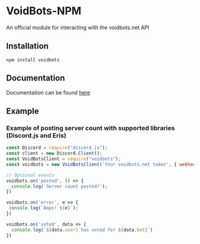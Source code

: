 # VoidBots-NPM
An official module for interacting with the voidbots.net API

## Installation
`npm install voidbots`

## Documentation
Documentation can be found [here](https://docs.voidbots.net/)

## Example

### Example of posting server count with supported libraries (Discord.js and Eris)
```js
const Discord = require("discord.js");
const client = new Discord.Client();
const VoidBotsClient = require("voidbots");
const voidbots = new VoidBotsClient('Your voidbots.net token', { webhookEnabled: true }, client);

// Optional events
voidbots.on('posted', () => {
  console.log('Server count posted!');
})

voidbots.on('error', e => {
 console.log(`Oops! ${e}`);
})

voidbots.on('voted', data => {
  console.log(`${data.user} has voted for ${data.bot}`)
})
```
